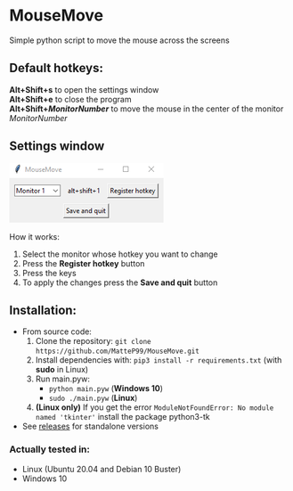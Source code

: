 # MouseMove
Simple python script to move the mouse across the screens

## Default hotkeys:
**Alt+Shift+s** to open the settings window  
**Alt+Shift+e** to close the program  
**Alt+Shift+*MonitorNumber*** to move the mouse in the center of the monitor *MonitorNumber*

## Settings window 
![Settings window preview](images/settings_window.png)

How it works:
1. Select the monitor whose hotkey you want to change
2. Press the **Register hotkey** button
3. Press the keys
4. To apply the changes press the **Save and quit** button

## Installation:
- From source code:
    1. Clone the repository: `git clone https://github.com/MatteP99/MouseMove.git`
    2. Install dependencies with: `pip3 install -r requirements.txt` (with **sudo** in Linux)
    3. Run main.pyw:
        - `python main.pyw` (**Windows 10**)
        - `sudo ./main.pyw` (**Linux**)
    4. **(Linux only)** If you get the error `ModuleNotFoundError: No module named 'tkinter'` install the package python3-tk
- See [releases][1] for standalone versions

### Actually tested in:
- Linux (Ubuntu 20.04 and Debian 10 Buster)
- Windows 10

[1]:https://github.com/MatteP99/MouseMove/releases
